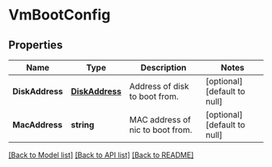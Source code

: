 # VmBootConfig

## Properties
Name | Type | Description | Notes
------------ | ------------- | ------------- | -------------
**DiskAddress** | [**DiskAddress**](disk_address.md) | Address of disk to boot from. | [optional] [default to null]
**MacAddress** | **string** | MAC address of nic to boot from. | [optional] [default to null]

[[Back to Model list]](../README.md#documentation-for-models) [[Back to API list]](../README.md#documentation-for-api-endpoints) [[Back to README]](../README.md)
